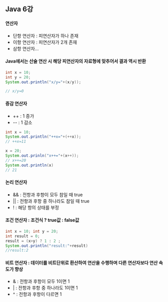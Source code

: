 ## Java 6강
#### 연산자
- 단항 연산자 : 피연산자가 하나 존재
- 이항 연산자 : 피연산자가 2개 존재
- 삼항 연산자...
#### Java에서는 산술 연산 시 해당 피연산자의 자료형에 맞추어서 결과 역시 반환
``` java
int x = 10;
int y = 20;
System.out.println("x/y="+(x/y));

// x/y=0
```
#### 증감 연산자
- ++ : 1 증가
- -- : 1 감소
``` java
int x = 10;
System.out.println("++x="+(++x));
// ++x=11

x = 20;
System.out.prinln("x++="+(x++));
// x++=20
System.out.println(x)
// 21
```
#### 논리 연산자
- && : 전항과 후항이 모두 참일 때 true
- || : 전항과 후항 중 하나라도 참일 때 true
- ! : 해당 항의 상태를 부정
#### 조건 연산자 : 조건식 ? true값 : false값
``` java
int x = 10; int y = 20;
int result = 0;
result = (x>y) ? 1 : 2 ;
System.out.println("result:"+result)
//result:2
```

#### 비트 연산자 : 데이터를 비트단위로 환산하여 연산을 수행하며 다른 연산자보다 연산 속도가 향상
- & : 전항과 후항이 모두 1이면 1
- | : 전항과 후항 중 하나라도 1이면 1
- ^ : 전항과 후항이 다르면 1
